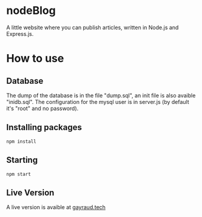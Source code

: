 # nodeBlog

A little website where you can publish articles, written in Node.js and Express.js.


# How to use

## Database
The dump of the database is in the file "dump.sql", an init file is also avaible "inidb.sql". The configuration for the mysql user is in server.js (by default it's "root" and no password).

## Installing packages
```
npm install
```

## Starting
```
npm start
```

## Live Version
A live version is avaible at [gayraud.tech](gayraud.tech)
